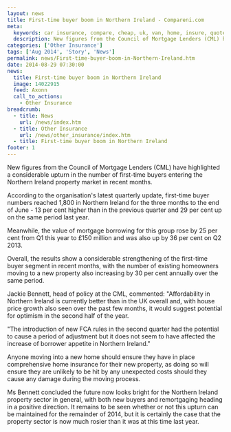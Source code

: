 ```yaml
---
layout: news
title: First-time buyer boom in Northern Ireland - Compareni.com
meta:
  keywords: car insurance, compare, cheap, uk, van, home, insure, quotes, online, comparison, bike, loans, life
  description: New figures from the Council of Mortgage Lenders (CML) have highlighted a considerable upturn in the number of first-time buyers entering the Northern Ireland property market in recent months
categories: ['Other Insurance']
tags: ['Aug 2014', 'Story', 'News']
permalink: news/First-time-buyer-boom-in-Northern-Ireland.htm
date: 2014-08-29 07:30:00
news:
  title: First-time buyer boom in Northern Ireland
  image: 14022915
  feed: Axonn
  call_to_actions:
    - Other Insurance
breadcrumb:
  - title: News
    url: /news/index.htm
  - title: Other Insurance
    url: /news/other_insurance/index.htm
  - title: First-time buyer boom in Northern Ireland
footer: 1
---
```


New figures from the Council of Mortgage Lenders (CML) have highlighted a considerable upturn in the number of first-time buyers entering the Northern Ireland property market in recent months.

According to the organisation&#39;s latest quarterly update, first-time buyer numbers reached 1,800 in Northern Ireland for the three months to the end of June - 13 per cent higher than in the previous quarter and 29 per cent up on the same period last year.

Meanwhile, the value of mortgage borrowing for this group rose by 25 per cent from Q1 this year to &pound;150 million and was also up by 36 per cent on Q2 2013.

Overall, the results show a considerable strengthening of the first-time buyer segment in recent months, with the number of existing homeowners moving to a new property also increasing by 30 per cent annually over the same period.

Jackie Bennett, head of policy at the CML, commented:&nbsp;&quot;Affordability in Northern Ireland is currently better than in the UK overall and, with house price growth also seen over the past few months, it would suggest potential for optimism in the second half of the year.

&quot;The introduction of new FCA rules in the second quarter had the potential to cause a period of&nbsp;adjustment but it does not seem to have affected the increase of borrower appetite in Northern Ireland.&quot;

Anyone moving into a new home should ensure they have in place comprehensive home insurance for their new property, as doing so will ensure they are unlikely to be hit by any unexpected costs should they cause any damage during the moving process.

Ms Bennett concluded the future now looks bright for the Northern Ireland property sector in general, with both new buyers and remortgaging heading in a positive direction. It remains to be seen whether or not this upturn can be maintained for the remainder of 2014, but it is certainly the case that the property sector is now much rosier than it was at this time last year.
